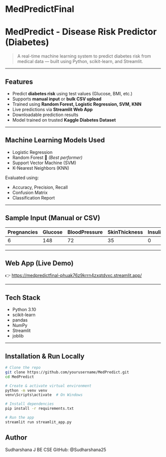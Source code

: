 # MedPredictFinal
# MedPredict - Disease Risk Predictor (Diabetes)

> A real-time machine learning system to predict diabetes risk from medical data — built using Python, scikit-learn, and Streamlit.

---

## Features

- Predict **diabetes risk** using test values (Glucose, BMI, etc.)  
- Supports **manual input** or **bulk CSV upload**  
- Trained using **Random Forest, Logistic Regression, SVM, KNN**  
- Live predictions via **Streamlit Web App**  
- Downloadable prediction results  
- Model trained on trusted **Kaggle Diabetes Dataset**

---

## Machine Learning Models Used

- Logistic Regression  
- Random Forest 🌲 *(Best performer)*  
- Support Vector Machine (SVM)  
- K-Nearest Neighbors (KNN)  

Evaluated using:
- Accuracy, Precision, Recall
- Confusion Matrix
- Classification Report

---

##  Sample Input (Manual or CSV)

| Pregnancies | Glucose | BloodPressure | SkinThickness | Insulin | BMI  | DiabetesPedigreeFunction | Age |
|-------------|---------|----------------|---------------|---------|------|---------------------------|-----|
| 6           | 148     | 72             | 35            | 0       | 33.6 | 0.627                     | 50  |

---

## Web App (Live Demo)

👉 https://medpredictfinal-phuak76z9krrn4zxqtdvxc.streamlit.app/

---


## Tech Stack

- Python 3.10
- scikit-learn
- pandas
- NumPy
- Streamlit
- joblib

---

## Installation & Run Locally

```bash
# Clone the repo
git clone https://github.com/yourusername/MedPredict.git
cd MedPredict

# Create & activate virtual environment
python -m venv venv
venv\Scripts\activate  # On Windows

# Install dependencies
pip install -r requirements.txt

# Run the app
streamlit run streamlit_app.py
```

## Author 
Sudharshana J BE CSE
GitHub: @Sudharshana25
